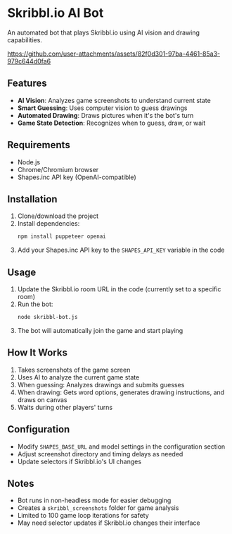 # Skribbl.io AI Bot

An automated bot that plays Skribbl.io using AI vision and drawing capabilities.



https://github.com/user-attachments/assets/82f0d301-97ba-4461-85a3-979c644d0fa6



## Features

- **AI Vision**: Analyzes game screenshots to understand current state
- **Smart Guessing**: Uses computer vision to guess drawings
- **Automated Drawing**: Draws pictures when it's the bot's turn
- **Game State Detection**: Recognizes when to guess, draw, or wait

## Requirements

- Node.js
- Chrome/Chromium browser
- Shapes.inc API key (OpenAI-compatible)

## Installation

1. Clone/download the project
2. Install dependencies:
   ```bash
   npm install puppeteer openai
   ```
3. Add your Shapes.inc API key to the `SHAPES_API_KEY` variable in the code

## Usage

1. Update the Skribbl.io room URL in the code (currently set to a specific room)
2. Run the bot:
   ```bash
   node skribbl-bot.js
   ```
3. The bot will automatically join the game and start playing

## How It Works

1. Takes screenshots of the game screen
2. Uses AI to analyze the current game state
3. When guessing: Analyzes drawings and submits guesses
4. When drawing: Gets word options, generates drawing instructions, and draws on canvas
5. Waits during other players' turns

## Configuration

- Modify `SHAPES_BASE_URL` and model settings in the configuration section
- Adjust screenshot directory and timing delays as needed
- Update selectors if Skribbl.io's UI changes

## Notes

- Bot runs in non-headless mode for easier debugging
- Creates a `skribbl_screenshots` folder for game analysis
- Limited to 100 game loop iterations for safety
- May need selector updates if Skribbl.io changes their interface


